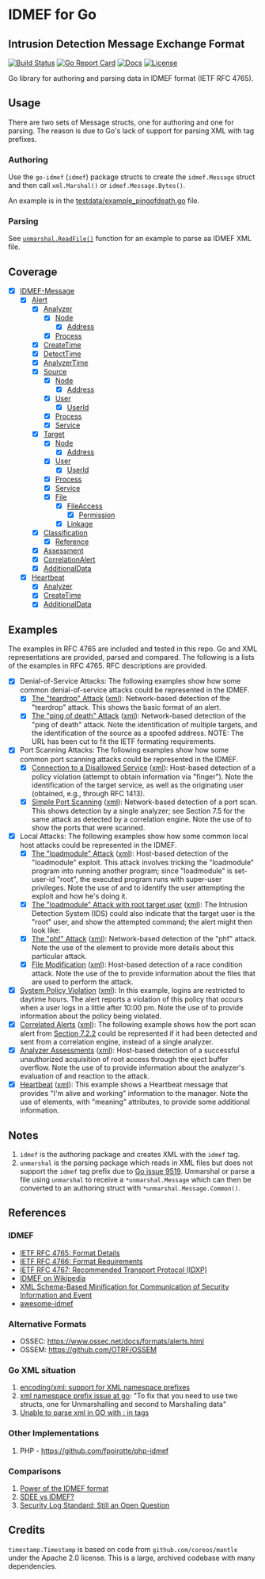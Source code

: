 # IDMEF for Go
## Intrusion Detection Message Exchange Format

[![Build Status][build-status-svg]][build-status-url]
[![Go Report Card][goreport-svg]][goreport-url]
[![Docs][docs-godoc-svg]][docs-godoc-url]
[![License][license-svg]][license-url]

 [build-status-svg]: https://github.com/grokify/go-idmef/workflows/go%20build/badge.svg
 [build-status-url]: https://github.com/grokify/go-idmef/actions
 [goreport-svg]: https://goreportcard.com/badge/github.com/grokify/go-idmef
 [goreport-url]: https://goreportcard.com/report/github.com/grokify/go-idmef
 [docs-godoc-svg]: https://pkg.go.dev/badge/github.com/grokify/go-idmef
 [docs-godoc-url]: https://pkg.go.dev/github.com/grokify/go-idmef
 [license-svg]: https://img.shields.io/badge/license-MIT-blue.svg
 [license-url]: https://github.com/grokify/go-idmef/blob/master/LICENSE

Go library for authoring and parsing data in
IDMEF format (IETF RFC 4765).

## Usage

There are two sets of Message structs, one for authoring and one for parsing. The reason is due to Go's lack of support for parsing XML with tag prefixes.

### Authoring

Use the `go-idmef` (`idmef`) package structs to create the `idmef.Message` struct and then call `xml.Marshal()` or `idmef.Message.Bytes()`.

An example is in the [testdata/example_pingofdeath.go](https://github.com/grokify/go-idmef/blob/v0.1.0/testdata/example_pingofdeath.go) file.

### Parsing

See [`unmarshal.ReadFile()`](https://pkg.go.dev/github.com/grokify/go-idmef/unmarshal#ReadFile) function for an example to parse aa IDMEF XML file.

## Coverage

- [x] [IDMEF-Message](https://pkg.go.dev/github.com/grokify/go-idmef#Message)
  - [x] [Alert](https://pkg.go.dev/github.com/grokify/go-idmef#Alert)
    - [x] [Analyzer](https://pkg.go.dev/github.com/grokify/go-idmef#Analyzer)
        - [x] [Node](https://pkg.go.dev/github.com/grokify/go-idmef#Node)
          - [x] [Address](https://pkg.go.dev/github.com/grokify/go-idmef#Address)
        - [x] [Process](https://pkg.go.dev/github.com/grokify/go-idmef#Process)
    - [x] [CreateTime](https://pkg.go.dev/github.com/grokify/go-idmef#Time)
    - [x] [DetectTime](https://pkg.go.dev/github.com/grokify/go-idmef#Time)
    - [x] [AnalyzerTime](https://pkg.go.dev/github.com/grokify/go-idmef#Time)
    - [x] [Source](https://pkg.go.dev/github.com/grokify/go-idmef#Source)
      - [x] [Node](https://pkg.go.dev/github.com/grokify/go-idmef#Node)
        - [x] [Address](https://pkg.go.dev/github.com/grokify/go-idmef#Address)
      - [x] [User](https://pkg.go.dev/github.com/grokify/go-idmef#User)
        - [x] [UserId](https://pkg.go.dev/github.com/grokify/go-idmef#UserId)
      - [x] [Process](https://pkg.go.dev/github.com/grokify/go-idmef#Process)
      - [x] [Service](https://pkg.go.dev/github.com/grokify/go-idmef#Service)
    - [x] [Target](https://pkg.go.dev/github.com/grokify/go-idmef#Target)
      - [x] [Node](https://pkg.go.dev/github.com/grokify/go-idmef#Node)
        - [x] [Address](https://pkg.go.dev/github.com/grokify/go-idmef#Address)
      - [x] [User](https://pkg.go.dev/github.com/grokify/go-idmef#User)
        - [x] [UserId](https://pkg.go.dev/github.com/grokify/go-idmef#UserId)
      - [x] [Process](https://pkg.go.dev/github.com/grokify/go-idmef#Process)
      - [x] [Service](https://pkg.go.dev/github.com/grokify/go-idmef#Service)
      - [x] [File](https://pkg.go.dev/github.com/grokify/go-idmef#File)
        - [x] [FileAccess](https://pkg.go.dev/github.com/grokify/go-idmef#Classification)
          - [x] [Permission](https://pkg.go.dev/github.com/grokify/go-idmef#Classification)
        - [x] [Linkage](https://pkg.go.dev/github.com/grokify/go-idmef#Classification)
    - [x] [Classification](https://pkg.go.dev/github.com/grokify/go-idmef#Classification)
      - [x] [Reference](https://pkg.go.dev/github.com/grokify/go-idmef#Reference)
    - [x] [Assessment](https://pkg.go.dev/github.com/grokify/go-idmef#Assessment)
    - [x] [CorrelationAlert](https://pkg.go.dev/github.com/grokify/go-idmef#CorrelationAlert)
    - [x] [AdditionalData](https://pkg.go.dev/github.com/grokify/go-idmef#AdditionalData)
  - [x] [Heartbeat](https://pkg.go.dev/github.com/grokify/go-idmef#Heartbeat)
    - [x] [Analyzer](https://pkg.go.dev/github.com/grokify/go-idmef#Analyzer)
    - [x] [CreateTime](https://pkg.go.dev/github.com/grokify/go-idmef#Time)
    - [x] [AdditionalData](https://pkg.go.dev/github.com/grokify/go-idmef#AdditionalData)

## Examples

The examples in RFC 4765 are included and tested in this repo. Go and XML representations are provided, parsed and compared. The following is a lists of the examples in RFC 4765. RFC descriptions are provided.

- [x] Denial-of-Service Attacks: The following examples show how some common denial-of-service attacks could be represented in the IDMEF.
  - [x] [The "teardrop" Attack](testdata/example_dos_teardrop-attack.go) ([xml](testdata/example_dos_teardrop-attack.xml)):  Network-based detection of the "teardrop" attack.  This shows the basic format of an alert.
  - [x] [The "ping of death" Attack](testdata/example_dos_pingofdeath-attack.go) ([xml](testdata/example_dos_pingofdeath-attack.xml)): Network-based detection of the "ping of death" attack.  Note the identification of multiple targets, and the identification of the source as a spoofed address. NOTE: The URL has been cut to fit the IETF formating requirements.
- [x] Port Scanning Attacks:   The following examples show how some common port scanning attacks could be represented in the IDMEF.
  - [x] [Connection to a Disallowed Service](testdata/example_port-scanning_connection-to-disallowed-service.go) ([xml](testdata/example_port-scanning_connection-to-disallowed-service.xml)): Host-based detection of a policy violation (attempt to obtain information via "finger").  Note the identification of the target service, as well as the originating user (obtained, e.g., through RFC 1413).
  - [x] [Simple Port Scanning](testdata/example_port-scanning_simple-port-scanning.go) ([xml](testdata/example_port-scanning_simple-port-scanning.xml)):  Network-based detection of a port scan.  This shows detection by a single analyzer; see Section 7.5 for the same attack as detected by a correlation engine.  Note the use of <portlist> to show the ports that were scanned.
- [x] Local Attacks: The following examples show how some common local host attacks could
   be represented in the IDMEF.
  - [x] [The "loadmodule" Attack](testdata/example_local-attacks_loadmodule-attack.go) ([xml](testdata/example_local-attacks_loadmodule-attack.xml)): Host-based detection of the "loadmodule" exploit.  This attack involves tricking the "loadmodule" program into running another program; since "loadmodule" is set-user-id "root", the executed program runs with super-user privileges.  Note the use of <User> and <Process> to identify the user attempting the exploit and how he's doing it.
  - [x] [The "loadmodule" Attack with root target user](testdata/example_local-attacks_loadmodule-root-user-attack.go) ([xml](testdata/example_local-attacks_loadmodule-root-user-attack.xml)):  The Intrusion Detection System (IDS) could also indicate that the target user is the "root" user, and show the attempted command; the alert might then look like:
  - [x] [The "phf" Attack](testdata/example_local-attacks_phf-attack.go) ([xml](testdata/example_local-attacks_phf-attack.xml)): Network-based detection of the "phf" attack.  Note the use of the <WebService> element to provide more details about this particular attack.
  - [x] [File Modification](testdata/example_local-attacks_file-modification.go) ([xml](testdata/example_local-attacks_file-modification.xml)): Host-based detection of a race condition attack.  Note the use of the <File> to provide information about the files that are used to perform the attack.
- [x] [System Policy Violation](testdata/example_system-policy-violation.go) ([xml](testdata/example_system-policy-violation.xml)): In this example, logins are restricted to daytime hours.  The alert reports a violation of this policy that occurs when a user logs in a little after 10:00 pm.  Note the use of <AdditionalData> to provide information about the policy being violated.
- [x] [Correlated Alerts](testdata/example_correlated-alerts.go) ([xml](testdata/example_correlated-alerts.xml)):  The following example shows how the port scan alert from [Section 7.2.2](https://datatracker.ietf.org/doc/html/rfc4765#section-7.2.2) could be represented if it had been detected and sent from a correlation engine, instead of a single analyzer.
- [x] [Analyzer Assessments](testdata/example_analyzer-assessments.go) ([xml](testdata/example_analyzer-assessments.xml)): Host-based detection of a successful unauthorized acquisition of root access through the eject buffer overflow.  Note the use of <Assessment> to provide information about the analyzer's evaluation of and reaction to the attack.
- [x] [Heartbeat](testdata/example_heartbeat.go) ([xml](testdata/example_heartbeat.xml)):  This example shows a Heartbeat message that provides "I'm alive and working" information to the manager.  Note the use of <AdditionalData> elements, with "meaning" attributes, to provide some additional information.

## Notes

1. `idmef` is the authoring package and creates XML with the `idmef` tag.
1. `unmarshal` is the parsing package which reads in XML files but does not support the `idmef` tag prefix due to [Go issue 9519](https://github.com/golang/go/issues/9519). Unmarshal or parse a file using `unmarshal` to receive a `*unmarshal.Message` which can then be converted to an authoring struct with `*unmarshal.Message.Common()`.

## References

### IDMEF

* [IETF RFC 4765: Format Details](https://datatracker.ietf.org/doc/html/rfc4765)
* [IETF RFC 4766: Format Requirements](https://datatracker.ietf.org/doc/html/rfc4766)
* [IETF RFC 4767: Recommended Transport Protocol (IDXP)](https://datatracker.ietf.org/doc/html/rfc4767)
* [IDMEF on Wikipedia](https://en.wikipedia.org/wiki/Intrusion_Detection_Message_Exchange_Format)
* [XML Schema-Based Minification for Communication of Security Information and Event](https://www.researchgate.net/publication/266563239_XML_Schema-Based_Minification_for_Communication_of_Security_Information_and_Event)
* [awesome-idmef](https://github.com/SECEF/awesome-idmef)

### Alternative Formats

* OSSEC: https://www.ossec.net/docs/formats/alerts.html
* OSSEM: https://github.com/OTRF/OSSEM

### Go XML situation

1. [encoding/xml: support for XML namespace prefixes](https://github.com/golang/go/issues/9519)
1. [xml namespace prefix issue at go](https://stackoverflow.com/questions/48609596/xml-namespace-prefix-issue-at-go): "To fix that you need to use two structs, one for Unmarshalling and second to Marshalling data"
1. [Unable to parse xml in GO with : in tags](https://stackoverflow.com/questions/34820549/unable-to-parse-xml-in-go-with-in-tags)

### Other Implementations

1. PHP - https://github.com/fpoirotte/php-idmef

### Comparisons

1. [Power of the IDMEF format](https://www.prelude-siem.com/en/power-of-the-idmef-format/)
1. [SDEE vs IDMEF?](https://seclists.org/focus-ids/2004/Mar/75)
1. [Security Log Standard: Still an Open Question](https://www.scip.ch/en/?labs.20180315)

## Credits

`timestamp.Timestamp` is based on code from `github.com/coreos/mantle` under the Apache 2.0 license. This is a large, archived
codebase with many dependencies.
